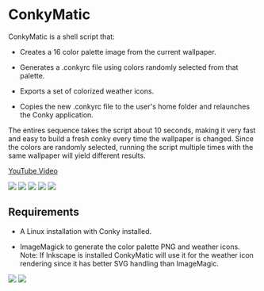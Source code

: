 # ConkyMatic
ConkyMatic is a shell script that:

* Creates a 16 color palette image from the current wallpaper.

* Generates a .conkyrc file using colors randomly selected from that palette. 

* Exports a set of colorized weather icons.

* Copies the new .conkyrc file to the user's home folder and relaunches the Conky application.

The entires sequence takes the script about 10 seconds, making it very fast and easy to build a fresh conky every time the wallpaper is changed. Since the colors are randomly selected, running the script multiple times with the same wallpaper will yield different results.

[YouTube Video](https://youtu.be/sq9HvFkPffM)

<img src="https://i.imgur.com/5C8xmwo.png" />

<img src="https://i.imgur.com/Za81gmK.png" />

<img src="https://i.imgur.com/Z6UPjym.png" />

<img src="https://i.imgur.com/lKZKCx3.png" />

<img src="https://i.imgur.com/rsVC1AX.png" />

## Requirements
* A Linux installation with Conky installed.

* ImageMagick to generate the color palette PNG and weather icons. Note: If Inkscape is installed ConkyMatic will use it for the weather icon rendering since it has better SVG handling than ImageMagic.






<img src="https://i.imgur.com/YBHxfg1.png" />

<img src="https://i.imgur.com/mBXnK3t.png" />
